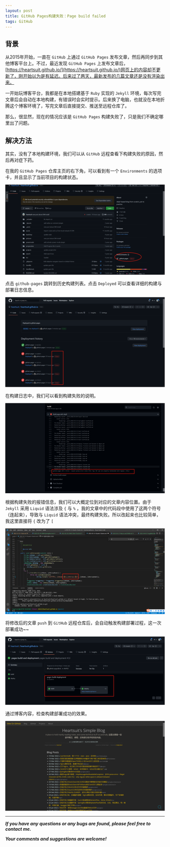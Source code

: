 ```yaml
---
layout: post
title: GitHub Pages构建失败：Page build failed
tags: GitHub
---
```


## 背景

从2015年开始，一直在 `GitHub` 上通过 `GitHub Pages` 发布文章，然后再同步到其他博客平台上。不过，最近发现 `GitHub Pages` 上发布文章后，[https://heartsuit.github.io/](https://heartsuit.github.io/)网页上的内容却不更新了，刚开始以为是有延迟。后来过了两天，最新发布的几篇文章还是没有渲染出来。

一开始玩博客平台，我都是在本地搭建基于 `Ruby` 实现的 `Jekyll` 环境，每次写完文章后会自动在本地构建，有错误时会实时提示。后来换了电脑，也就没在本地折腾这个博客环境了，写完文章后直接提交、推送至远程仓库了。

那么，很显然，现在的情况应该是 `GitHub Pages` 构建失败了，只是我们不确定哪里出了问题。

## 解决方法

其实，没有了本地构建环境，我们可以从 `GitHub` 远程查看下构建失败的原因，然后再对症下药。

在我的 `GitHub Pages` 仓库主页的右下角，可以看到有一个 `Environments` 的选项卡，并且显示了当前项目的构建状态。

![2022-04-05-1.jpg](https://github.com/heartsuit/heartsuit.github.io/raw/master/pictures/2022-04-05-1.jpg)

点击 `github-pages` 跳转到历史构建列表。点击 `Deployed` 可以查看详细的构建与部署日志信息。

![2022-04-05-2.jpg](https://github.com/heartsuit/heartsuit.github.io/raw/master/pictures/2022-04-05-2.jpg)

在构建日志中，我们可以看到构建失败的说明。

![2022-04-05-3.jpg](https://github.com/heartsuit/heartsuit.github.io/raw/master/pictures/2022-04-05-3.jpg)

根据构建失败的报错信息，我们可以大概定位到对应的文章内容位置。由于 `Jekyll` 采用 `Liquid` 语法涉及 `{` 与 `%` ，我的文章中的代码段中使用了这两个符号（连起来），导致与 `Liquid` 语法冲突，最终构建失败。所以改起来也比较简单，我这里直接将 `{` 改为了 `[`

![2022-04-05-4.jpg](https://github.com/heartsuit/heartsuit.github.io/raw/master/pictures/2022-04-05-4.jpg)

将修改后的文章 `push` 到 `GitHub` 远程仓库后，会自动触发构建部署过程，这一次部署成功~~

![2022-04-05-5.jpg](https://github.com/heartsuit/heartsuit.github.io/raw/master/pictures/2022-04-05-5.jpg)

通过博客内容，检查构建部署成功的效果。

![2022-04-05-6.jpg](https://github.com/heartsuit/heartsuit.github.io/raw/master/pictures/2022-04-05-6.jpg)

---

***If you have any questions or any bugs are found, please feel free to contact me.***

***Your comments and suggestions are welcome!***

